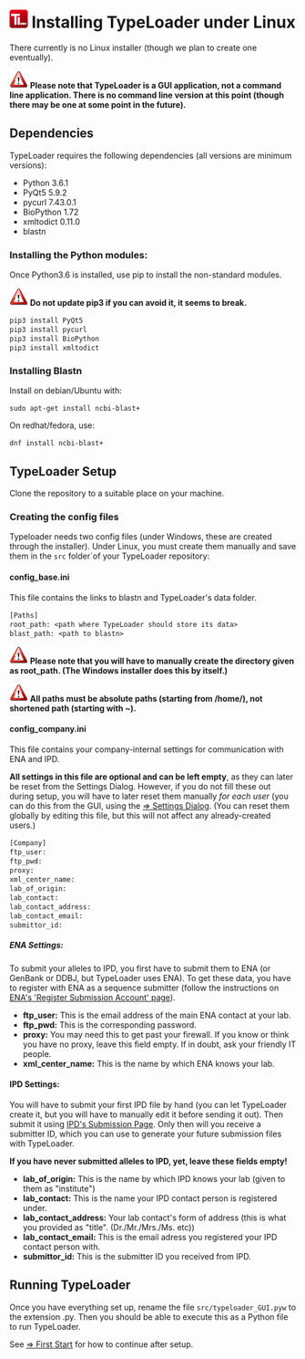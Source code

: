 # ![Icon](images/TypeLoader_32.png) Installing TypeLoader under Linux

There currently is no Linux installer (though we plan to create one eventually). 

![important](images/icon_important.png) **Please note that TypeLoader is a GUI application, not a command line application. There is no command line version at this point (though there may be one at some point in the future).**

## Dependencies
TypeLoader requires the following dependencies (all versions are minimum versions):

 * Python 3.6.1
 * PyQt5 5.9.2
 * pycurl 7.43.0.1
 * BioPython 1.72
 * xmltodict 0.11.0
 * blastn

### Installing the Python modules:
Once Python3.6 is installed, use pip to install the non-standard modules.

![important](images/icon_important.png) **Do not update pip3 if you can avoid it, it seems to break.**

```
pip3 install PyQt5
pip3 install pycurl
pip3 install BioPython
pip3 install xmltodict

```

### Installing Blastn
Install on debian/Ubuntu with: 

```
sudo apt-get install ncbi-blast+
```

On redhat/fedora, use: 

```
dnf install ncbi-blast+
```

## TypeLoader Setup
Clone the repository to a suitable place on your machine.

### Creating the config files
Typeloader needs two config files (under Windows, these are created through the installer). Under Linux, you must create them manually and save them in the ``src`` folder`of your TypeLoader repository:

#### config_base.ini
This file contains the links to blastn and TypeLoader's data folder.

```
[Paths]
root_path: <path where TypeLoader should store its data>
blast_path: <path to blastn>

```

![important](images/icon_important.png) **Please note that you will have to manually create the directory given as root_path. (The Windows installer does this by itself.)**

![important](images/icon_important.png) **All paths must be absolute paths (starting from /home/), not shortened path (starting with ~).**

#### config_company.ini
This file contains your company-internal settings for communication with ENA and IPD.

**All settings in this file are optional and can be left empty**, as they can later be reset from the Settings Dialog. However, if you do not fill these out during setup, you will have to later reset them manually *for each user* (you can do this from the GUI, using the [=> Settings Dialog](settings.md). (You can reset them globally by editing this file, but this will not affect any already-created users.)

```
[Company]
ftp_user: 
ftp_pwd: 
proxy: 
xml_center_name: 
lab_of_origin: 
lab_contact: 
lab_contact_address: 
lab_contact_email: 
submittor_id:

```

##### ENA Settings:

To submit your alleles to IPD, you first have to submit them to ENA (or GenBank or DDBJ, but TypeLoader uses ENA). To get these data, you have to register with ENA as a sequence submitter (follow the instructions on [ENA's 'Register Submission Account' page](https://ena-docs.readthedocs.io/en/latest/reg_01.html)).


 * **ftp_user:** This is the email address of the main ENA contact at your lab.
 * **ftp_pwd:** This is the corresponding password.
 * **proxy:** You may need this to get past your firewall. If you know or think you have no proxy, leave this field empty. If in doubt, ask your friendly IT people.
 * **xml\_center_name:** This is the name by which ENA knows your lab.

#### IPD Settings:
You will have to submit your first IPD file by hand (you can let TypeLoader create it, but you will have to manually edit it before sending it out). Then submit it using [IPD's Submission Page](https://www.ebi.ac.uk/ipd/imgt/hla/subs/submit.html). Only then will you receive a submitter ID, which you can use to generate your future submission files with TypeLoader.

**If you have never submitted alleles to IPD, yet, leave these fields empty!**

 * **lab\_of_origin:** This is the name by which IPD knows your lab (given to them as "institute")
 * **lab_contact:** This is the name your IPD contact person is registered under.
 * **lab\_contact_address:** Your lab contact's form of address (this is what you provided as "title". (Dr./Mr./Mrs./Ms. etc))
 * **lab\_contact_email:** This is the email adress you registered your IPD contact person with.
 * **submittor_id:** This is the submitter ID you received from IPD.

## Running TypeLoader
Once you have everything set up, rename the file ``src/typeloader_GUI.pyw`` to the extension .py. Then you should be able to execute this as a Python file to run TypeLoader.

See [=> First Start](first_start.md) for how to continue after setup.